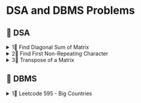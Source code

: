 # DSA and DBMS Problems

## 📌 DSA 

<details>
<summary>1⃣ Find Diagonal Sum of Matrix</summary>

**Problem Statement:** Given an NxN matrix, find the sum of its diagonals.

**Approaches to Solve:**

1. **Brute Force:** Iterate through the matrix and sum up diagonal elements.

```cpp
int diagonalSum(vector<vector<int>>& matrix) {
    int n = matrix.size(), sum = 0;
    for (int i = 0; i < n; i++) {
        for (int j = 0; j < n; j++) {
            if (i == j || i + j == n - 1) {
                sum += matrix[i][j];
            }
        }
    }
    return sum;
}
```

2. **Optimized Approach:** Sum diagonal elements in a single loop.

```cpp
int diagonalSumOptimized(vector<vector<int>>& matrix) {
    int n = matrix.size(), sum = 0;
    for (int i = 0; i < n; i++) {
        sum += matrix[i][i];
        if (i != n - i - 1) sum += matrix[i][n - i - 1];
    }
    return sum;
}
```

</details>

<details>
<summary>2⃣ Find First Non-Repeating Character</summary>

**Problem Statement:** Given a string, find the first character that appears only once.

**Approaches to Solve:**

1. **Brute Force Approach (Nested Loops):**

```cpp
char firstUniqCharBrute(string s) {
    for (int i = 0; i < s.size(); i++) {
        bool unique = true;
        for (int j = 0; j < s.size(); j++) {
            if (i != j && s[i] == s[j]) {
                unique = false;
                break;
            }
        }
        if (unique) return s[i];
    }
    return '_';
}
```

2. **Hash Map Approach (Two Passes):**

```cpp
char firstUniqChar(string s) {
    unordered_map<char, int> count;
    for (char c : s) count[c]++;
    for (char c : s) if (count[c] == 1) return c;
    return '_';
}
```

3. **Optimized Approach (Using Fixed-Size Array):**

```cpp
char firstUniqCharOptimized(string s) {
    vector<int> freq(26, 0);
    for (char c : s) freq[c - 'a']++;
    for (char c : s) if (freq[c - 'a'] == 1) return c;
    return '_';
}
```

4. **Optimized Approach Using Queue (Single Pass):**

```cpp
char firstUniqCharQueue(string s) {
    queue<char> q;
    unordered_map<char, int> count;
    for (char c : s) {
        count[c]++;
        q.push(c);
        while (!q.empty() && count[q.front()] > 1) {
            q.pop();
        }
    }
    return q.empty() ? '_' : q.front();
}
```

</details>

<details>
<summary>3⃣ Transpose of a Matrix</summary>

**Problem Statement:** Given an NxM matrix, find its transpose.

**Approaches to Solve:**

1. **Brute Force (Extra matrix):**

```cpp
vector<vector<int>> transpose(vector<vector<int>>& matrix) {
    int rows = matrix.size(), cols = matrix[0].size();
    vector<vector<int>> transposed(cols, vector<int>(rows));
    for (int i = 0; i < rows; i++) {
        for (int j = 0; j < cols; j++) {
            transposed[j][i] = matrix[i][j];
        }
    }
    return transposed;
}
```

2. **In-Place Transpose (Only for Square Matrices):**

```cpp
void transposeInPlace(vector<vector<int>>& matrix) {
    int n = matrix.size();
    for (int i = 0; i < n; i++) {
        for (int j = i + 1; j < n; j++) {
            swap(matrix[i][j], matrix[j][i]);
        }
    }
}
```

</details>

## 📌 DBMS 

<details>
<summary>1⃣ Leetcode 595 - Big Countries</summary>

**Problem Statement:** Find country names, populations, and areas where area > 3 million or population > 25 million.

**Approach:** Use SQL `WHERE` clause.

```sql
SELECT name, population, area FROM World 
WHERE area > 3000000 OR population > 25000000;
```

</details>